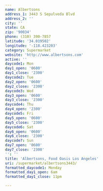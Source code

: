 ```yaml
---
name: Albertsons
address_1: 3443 S Sepulveda Blvd
address_2: ''
city: ''
state: CA
zip: '90034'
phone: (310) 390-7857
latitude: '34.019502'
longitude: '-118.423203'
category: Supermarket
website: 'http://www.albertsons.com'
active: ''
daycode1: Mon
day1_open: '0600'
day1_close: '2300'
daycode2: Tue
day2_open: '0600'
day2_close: '2300'
daycode3: Wed
day3_open: '0600'
day3_close: '2300'
daycode4: Thu
day4_open: '2300'
daycode5: Fri
day5_open: '0600'
day5_close: '2300'
daycode6: Sat
day6_open: '0600'
day6_close: '2300'
daycode7: Sun
day7_open: '0600'
day7_close: '2300'
'': ''
title: 'Albertsons, Food Oasis Los Angeles'
uri: /supermarket/albertsons3443/
formatted_daycode1: Monday
formatted_day1_open: 6am
formatted_day1_close: 11pm

---
```

